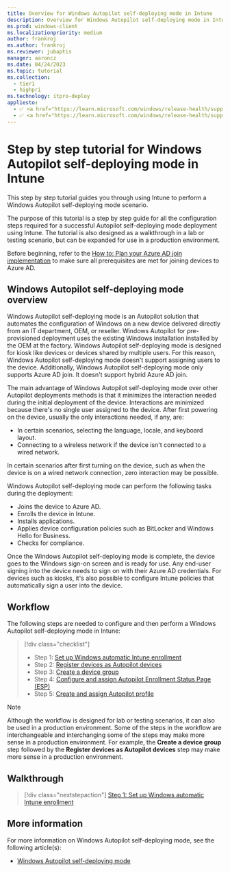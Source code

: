 ```yaml
---
title: Overview for Windows Autopilot self-deploying mode in Intune
description: Overview for Windows Autopilot self-deploying mode in Intune.
ms.prod: windows-client
ms.localizationpriority: medium
author: frankroj
ms.author: frankroj
ms.reviewer: jubaptis
manager: aaroncz
ms.date: 04/24/2023
ms.topic: tutorial
ms.collection: 
  - tier1
  - highpri
ms.technology: itpro-deploy
appliesto:
  - ✅ <a href="https://learn.microsoft.com/windows/release-health/supported-versions-windows-client" target="_blank">Windows 11</a>
  - ✅ <a href="https://learn.microsoft.com/windows/release-health/supported-versions-windows-client" target="_blank">Windows 10</a>
---
```


# Step by step tutorial for Windows Autopilot self-deploying mode in Intune

This step by step tutorial guides you through using Intune to perform a Windows Autopilot self-deploying mode scenario.

The purpose of this tutorial is a step by step guide for all the configuration steps required for a successful Autopilot self-deploying mode deployment using Intune. The tutorial is also designed as a walkthrough in a lab or testing scenario, but can be expanded for use in a production environment.

Before beginning, refer to the [How to: Plan your Azure AD join implementation](/azure/active-directory/devices/azureadjoin-plan) to make sure all prerequisites are met for joining devices to Azure AD.

## Windows Autopilot self-deploying mode overview

Windows Autopilot self-deploying mode is an Autopilot solution that automates the configuration of Windows on a new device delivered directly from an IT department, OEM, or reseller. Windows Autopilot for pre-provisioned deployment uses the existing Windows installation installed by the OEM at the factory. Windows Autopilot self-deploying mode is designed for kiosk like devices or devices shared by multiple users. For this reason, Windows Autopilot self-deploying mode doesn't support assigning users to the device. Additionally, Windows Autopilot self-deploying mode only supports Azure AD join. It doesn't support hybrid Azure AD join.

The main advantage of Windows Autopilot self-deploying mode over other Autopilot deployments methods is that it minimizes the interaction needed during the initial deployment of the device. Interactions are minimized because there's no single user assigned to the device. After first powering on the device, usually the only interactions needed, if any, are:

- In certain scenarios, selecting the language, locale, and keyboard layout.
- Connecting to a wireless network if the device isn't connected to a wired network.

In certain scenarios after first turning on the device, such as when the device is on a wired network connection, zero interaction may be possible.

Windows Autopilot self-deploying mode can perform the following tasks during the deployment:

- Joins the device to Azure AD.
- Enrolls the device in Intune.
- Installs applications.
- Applies device configuration policies such as BitLocker and Windows Hello for Business.
- Checks for compliance.

Once the Windows Autopilot self-deploying mode is complete, the device goes to the Windows sign-on screen and is ready for use. Any end-user signing into the device needs to sign on with their Azure AD credentials. For devices such as kiosks, it's also possible to configure Intune policies that automatically sign a user into the device.

## Workflow

The following steps are needed to configure and then perform a Windows Autopilot self-deploying mode in Intune:

> [!div class="checklist"]
> - Step 1: [Set up Windows automatic Intune enrollment](self-deploying-automatic-enrollment.md)
> - Step 2: [Register devices as Autopilot devices](self-deploying-register-device.md)
> - Step 3: [Create a device group](self-deploying-device-group.md)
> - Step 4: [Configure and assign Autopilot Enrollment Status Page (ESP)](self-deploying-esp.md)
> - Step 5: [Create and assign Autopilot profile](self-deploying-autopilot-profile.md)

> [!NOTE]
>
> Although the workflow is designed for lab or testing scenarios, it can also be used in a production environment. Some of the steps in the workflow are interchangeable and interchanging some of the steps may make more sense in a production environment. For example, the **Create a device group** step followed by the **Register devices as Autopilot devices** step may make more sense in a production environment.

## Walkthrough

> [!div class="nextstepaction"]
> [Step 1: Set up Windows automatic Intune enrollment](self-deploying-automatic-enrollment.md)

## More information

For more information on Windows Autopilot self-deploying mode, see the following article(s):

- [Windows Autopilot self-deploying mode](/mem/autopilot/self-deploying)
